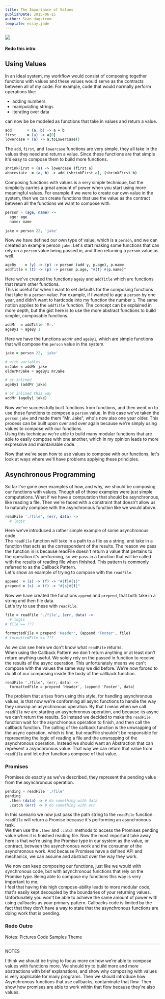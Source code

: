 ```yaml
---
title: The Importance of Values
publishDate: 2015-06-15
author: Sean Hagstrom
template: essay.jade
---
```


![](http://4.bp.blogspot.com/_vt749aV4Y7Q/TQ0RGGCoOkI/AAAAAAAAFsA/fKNZwumM1fI/s1600/palace%2Bof%2Bzinn.jpg)

#### Redo this intro

## Using Values

In an ideal system, my workflow would consist of composing together functions with values and these values would serve as the contracts between all of my code. For example, code that would normally perform operations like: 

* adding numbers
* manipulating strings
* iterating over data

can now be be modeled as functions that take in values and return a value.

```coffeescript
add       = (a, b) -> a + b
first     = (a) -> a[0]
lowercase = (a) -> a.toLowerCase()
```

The `add`, `first`, and `lowercase` functions are very simple, they all take in the values they need and return a value. Since these functions are that simple it's easy to compose them to build more functions.

```coffeescript
shrinkFirst = (a) -> lowercase (first a)
abbreviate  = (a, b) -> add (shrinkFirst a), (shrinkFirst b)
```

Composing functions with values is a very simple technique, but the simplicity carries a great amount of power when you start using more meaningful values. For example if we were to create our own value in the system, then we can create functions that use the value as the contract between all the functions we want to compose with.

```coffeescript
person = (age, name) ->
  age: age
  name: name
  
jake = person 22, 'jake'
```

Now we have defined our own type of value, which is a `person`, and we can created an example person `jake`.
Let's start making some functions that can rely on a `person` value being passed in, and then returning a `person` value as well.

```coffeescript
ageBy    = (y) -> (p) -> person (add y, p.age), p.name
addTitle = (t) -> (p) -> person p.age, "#{t} #{p.name}"
```

Here we've created the functions `ageBy` and `addTitle` which are functions that return other functions.  
This is useful for when I want to set defaults for the composing functions that take in a `person` value.
For example, if I wanted to age a `person` by one year, and didn't want to hardcode into my function the number `1`. The same notion applies to the `addTitle` function. The concept can be explained in more depth, but the gist here is to use the more abstract functions to build simpler, composable functions.

```coffeescript
addMr  = addTitle 'Mr.'
ageBy1 = ageBy 1
```

Here we have the functions `addMr` and `ageBy1`, which are simple functions that will compose the `person` value in the system.

```coffeescript
jake = person 22, 'jake'

# with variables
mrJake = addMr jake
olderMrJake = ageBy1 mrJake

# or inlined
ageBy1 (addMr jake)

# or inlined this way
addMr (ageBy1 jake)
```

Now we've successfully built functions from functions, and then went on to use those functions to compose a `person` value. In this case we've taken the `person` `jake` and made them "Mr. Jake", who's now also one year older.
This process can be built upon over and over again because we're simply using values to compose with our functions.  
Using this technique we're able to build many modular functions that are able to easily compose with one another, which in my opinion leads to more expressive and maintainable code.

Now that we've seen how to use values to compose with our functions, let's look at ways where we'll have problems applying these principles.

## Asynchronous Programming

So far I've gone over examples of how, and why, we should be composing our functions with values. Though all of those examples were just simple computations. What if we have a computation that should be asynchronous, like reading a file. Then we're faced with a constraint that doesn't allow us to naturally compose with the asynchronous function like we would above.

```coffeescript
readFile './file', (err, data) ->
  # logic
```

Here we've introduced a rather simple example of some asynchronous code.  
The `readFile` function will take in a path to a file as a string, and take in a function that acts as the correspondent of the results. The reason we pass the function in is because readFile doesn't return a value that pertains to the operation it's performing, so we pass in a function that will be called with the results of reading file when finished. This pattern is commonly referred to as the Callback Pattern.  
Let's show an example of trying to compose with the `readFile`.

```coffeescript
append  = (s) -> (f) -> "#{f}#{s}"
prepend = (s) -> (f) -> "#{s}#{f}"
```

Now we have created the functions `append` and `prepend`, that both take in a string and then file data.  
Let's try to use these with `readFile`.

```coffeescript
file = readFile './file', (err, data) ->
  # logic
# file == ???

formattedFile = prepend 'Header', (append 'Footer', file)
# formattedFile == ???
```

As we can see here we don't know what `readFile` returns.  
When using the Callback Pattern we don't return anything or at least don't return anything useful. We solely rely on the passed in function to receive the results of the async operation. This unfortunately means we can't compose with the values the same way we did before. We're now forced to do all of our composing inside the body of the callback function.

```
readFile './file', (err, data) ->
  formattedFile = prepend 'Header', (append 'Footer', data)
```

The problem that arises from using this style, for handling asynchronous values, is that now we're conforming all async functions to handle the way they unwrap an asynchronous operation. By that I mean when we call `readFile` we are starting an asynchronous operation, and because its async we can't return the results. So instead we decided to make the `readFile` function wait for the asynchronous operation to finish, and then call the callback function.
The calling of the callback function is the unwrapping of the async operation, which is fine, but readFile shouldn't be responsible for representing the logic of reading a file and the unwrapping of the asynchronous operation.
Instead we should want an Abstraction that can represent a asynchronous value. That way we can return that value from `readFile` and let other functions compose of that value.

### Promises
Promises do exactly as we've described, they represent the pending value from the asynchronous operation.

```coffeescript
pending = readFile './file'
pending
  .then (data) -> # do something with data
  .catch (err) -> # do something with err
```

In this scenario we now just pass the path string to the `readFile` function.  
`readFile` will return a Promise because it's performing an asynchronous task.  
We then use the `.then` and `.catch` methods to access the Promises pending value when it is finished reading file.   Now the most important take away here is that we're using the Promise type in our system as the value, or contract, between the asynchronous work and the consumer of the asynchronous work. And because Promises have a defined API and mechanics, we can assume and abstract over the way they work.

We now can keep composing our functions, just like we would with synchronous code, but with asynchronous functions that rely on the Promise type. Being able to compose my functions this way is very important to me.  
I feel that having this high compose-ability leads to more modular code, that's easily kept decoupled by the boundaries of your returning values. Unfortunately you won't be able to achieve the same amount of power with using callbacks as your primary pattern. Callbacks code is limited by the fact that they don't have a way to state that the asynchronous functions are doing work that is pending.

### Redo Outro

Notes:
Pictures
Code Samples
Theme
___
NOTES

I think we should be trying to focus more on how we're able to compose values with functions more.
We should try to build more and more abstractions with brief explanations, and show why composing with values is very applicable for many programs. Then we should introduce how Asynchronous functions that use callbacks, contaminate that flow. Then show how promises are able to work within that flow because they're also values.

